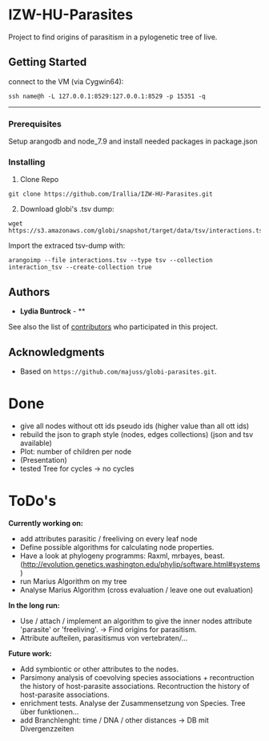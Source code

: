# IZW-HU-Parasites
Project to find origins of parasitism in a pylogenetic tree of live.

## Getting Started

connect to the VM (via Cygwin64):
```
ssh name@h -L 127.0.0.1:8529:127.0.0.1:8529 -p 15351 -q
```
---
### Prerequisites

Setup arangodb and node_7.9 and install needed packages in package.json

### Installing

1. Clone Repo

```
git clone https://github.com/Irallia/IZW-HU-Parasites.git
```

2. Download globi's .tsv dump:
```
wget https://s3.amazonaws.com/globi/snapshot/target/data/tsv/interactions.tsv.gz
```

Import the extraced tsv-dump with:
```
arangoimp --file interactions.tsv --type tsv --collection interaction_tsv --create-collection true
```

## Authors

* **Lydia Buntrock** - **

See also the list of [contributors](https://github.com/your/project/contributors) who participated in this project.

## Acknowledgments

* Based on ```https://github.com/majuss/globi-parasites.git```.


# Done
- give all nodes without ott ids pseudo ids (higher value than all ott ids)
- rebuild the json to graph style (nodes, edges collections) (json and tsv available)
- Plot: number of children per node
- (Presentation)
- tested Tree for cycles -> no cycles

# ToDo's

**Currently working on:**

- add attributes parasitic / freeliving on every leaf node
- Define possible algorithms for calculating node properties. 
- Have a look at phylogeny programms: Raxml, mrbayes, beast. (http://evolution.genetics.washington.edu/phylip/software.html#systems)
- run Marius Algorithm on my tree
- Analyse Marius Algorithm (cross evaluation / leave one out evaluation)

**In the long run:**

- Use / attach / implement an algorithm to give the inner nodes attribute 'parasite' or 'freeliving'. → Find origins for parasitism.
- Attribute aufteilen, parasitismus von vertebraten/...

**Future work:**

- Add symbiontic or other attributes to the nodes.
- Parsimony analysis of coevolving species associations + recontruction the history of host-parasite associations. Recontruction the history of host-parasite associations.
- enrichment tests. Analyse der Zusammensetzung von Species. Tree über funktionen...
- add Branchlenght: time / DNA / other distances -> DB mit Divergenzzeiten